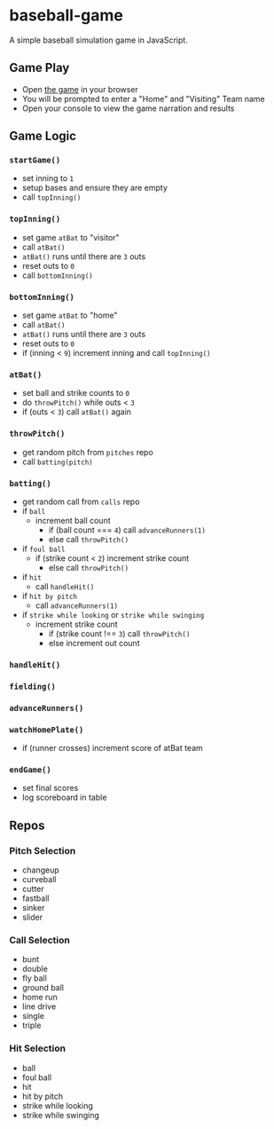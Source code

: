 # baseball-game

A simple baseball simulation game in JavaScript.

## Game Play

- Open [the game](https://sernadesigns.github.io/baseball-game/index.html) in your browser
- You will be prompted to enter a "Home" and "Visiting" Team name
- Open your console to view the game narration and results

## Game Logic

### `startGame()`

- set inning to `1`
- setup bases and ensure they are empty
- call `topInning()`

### `topInning()`

- set game `atBat` to "visitor"
- call `atBat()`
- `atBat()` runs until there are `3` outs
- reset outs to `0`
- call `bottomInning()`

### `bottomInning()`

- set game `atBat` to "home"
- call `atBat()`
- `atBat()` runs until there are `3` outs
- reset outs to `0`
- if (inning < `9`) increment inning and call `topInning()`

### `atBat()`

- set ball and strike counts to `0`
- do `throwPitch()` while outs < `3`
- if (outs < `3`) call `atBat()` again

### `throwPitch()`

- get random pitch from `pitches` repo
- call `batting(pitch)`

### `batting()`

- get random call from `calls` repo
- if `ball`
  - increment ball count
	- if (ball count === `4`) call `advanceRunners(1)`
	- else call `throwPitch()`
- if `foul ball`
  - if (strike count < `2`) increment strike count
	- else call `throwPitch()`
- if `hit`
  - call `handleHit()`
- if `hit by pitch`
  - call `advanceRunners(1)`
- if `strike while looking` or `strike while swinging`
  - increment strike count
	- if (strike count !== `3`) call `throwPitch()`
	- else increment out count

### `handleHit()`

### `fielding()`

### `advanceRunners()`

### `watchHomePlate()`

- if (runner crosses) increment score of atBat team

### `endGame()`

- set final scores
- log scoreboard in table

## Repos

### Pitch Selection

- changeup
- curveball
- cutter
- fastball
- sinker
- slider

### Call Selection

- bunt
- double
- fly ball
- ground ball
- home run
- line drive
- single
- triple

### Hit Selection

- ball
- foul ball
- hit
- hit by pitch
- strike while looking
- strike while swinging
